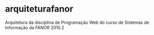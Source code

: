 # arquiteturafanor
Arquitetura da disciplina de Programação Web do curso de Sistemas de Informação da FANOR 2015.2
